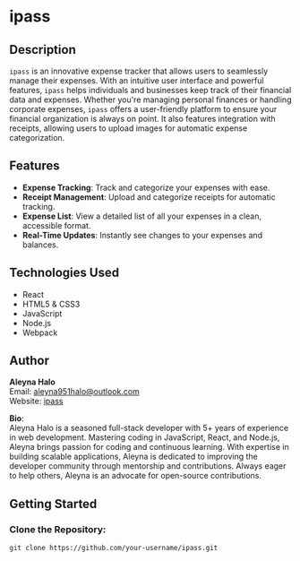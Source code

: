 # ipass

## Description
`ipass` is an innovative expense tracker that allows users to seamlessly manage their expenses. With an intuitive user interface and powerful features, `ipass` helps individuals and businesses keep track of their financial data and expenses. Whether you're managing personal finances or handling corporate expenses, `ipass` offers a user-friendly platform to ensure your financial organization is always on point. It also features integration with receipts, allowing users to upload images for automatic expense categorization.

## Features
- **Expense Tracking**: Track and categorize your expenses with ease.
- **Receipt Management**: Upload and categorize receipts for automatic tracking.
- **Expense List**: View a detailed list of all your expenses in a clean, accessible format.
- **Real-Time Updates**: Instantly see changes to your expenses and balances.

## Technologies Used
- React
- HTML5 & CSS3
- JavaScript
- Node.js
- Webpack

## Author
**Aleyna Halo**  
Email: [aleyna951halo@outlook.com](mailto:aleyna951halo@outlook.com)  
Website: [ipass](https://www-ipass.com)

**Bio**:  
Aleyna Halo is a seasoned full-stack developer with 5+ years of experience in web development. Mastering coding in JavaScript, React, and Node.js, Aleyna brings passion for coding and continuous learning. With expertise in building scalable applications, Aleyna is dedicated to improving the developer community through mentorship and contributions. Always eager to help others, Aleyna is an advocate for open-source contributions.

## Getting Started

### Clone the Repository:
```bash
git clone https://github.com/your-username/ipass.git
